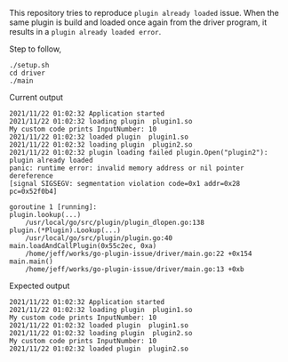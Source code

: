 This repository tries to reproduce `plugin already loaded` issue.
When the same plugin is build and loaded once again from the driver program,
it results in a `plugin already loaded error`. 

Step to follow,

    ./setup.sh
    cd driver
    ./main

Current output 

```
2021/11/22 01:02:32 Application started
2021/11/22 01:02:32 loading plugin  plugin1.so
My custom code prints InputNumber: 10
2021/11/22 01:02:32 loaded plugin  plugin1.so
2021/11/22 01:02:32 loading plugin  plugin2.so
2021/11/22 01:02:32 plugin loading failed plugin.Open("plugin2"): plugin already loaded
panic: runtime error: invalid memory address or nil pointer dereference
[signal SIGSEGV: segmentation violation code=0x1 addr=0x28 pc=0x52f0b4]

goroutine 1 [running]:
plugin.lookup(...)
	/usr/local/go/src/plugin/plugin_dlopen.go:138
plugin.(*Plugin).Lookup(...)
	/usr/local/go/src/plugin/plugin.go:40
main.loadAndCallPlugin(0x55c2ec, 0xa)
	/home/jeff/works/go-plugin-issue/driver/main.go:22 +0x154
main.main()
	/home/jeff/works/go-plugin-issue/driver/main.go:13 +0xb
```

Expected output
```
2021/11/22 01:02:32 Application started
2021/11/22 01:02:32 loading plugin  plugin1.so
My custom code prints InputNumber: 10
2021/11/22 01:02:32 loaded plugin  plugin1.so
2021/11/22 01:02:32 loading plugin  plugin2.so
My custom code prints InputNumber: 10
2021/11/22 01:02:32 loaded plugin  plugin2.so
```